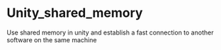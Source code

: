 # Unity_shared_memory
Use shared memory in unity and establish a fast connection to another software on the same machine
